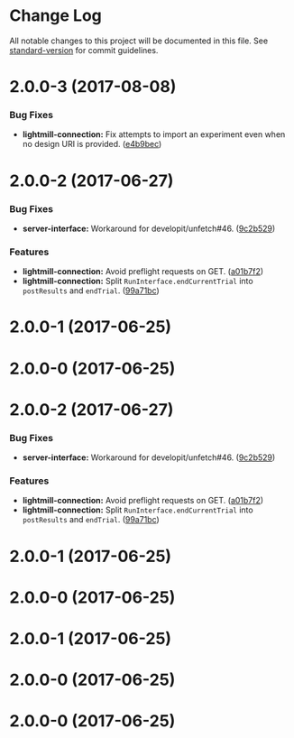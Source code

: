 # Change Log

All notable changes to this project will be documented in this file.
See [standard-version](https://github.com/conventional-changelog/standard-version) for commit guidelines.

<a name="2.0.0-3"></a>
# 2.0.0-3 (2017-08-08)


### Bug Fixes

* **lightmill-connection:** Fix attempts to import an experiment even when no design URI is provided. ([e4b9bec](https://github.com/QuentinRoy/lightmill-js/tree/master/packages/lightmill-connection/commit/e4b9bec))



<a name="2.0.0-2"></a>
# 2.0.0-2 (2017-06-27)


### Bug Fixes

* **server-interface:** Workaround for developit/unfetch#46. ([9c2b529](https://github.com/QuentinRoy/lightmill-js/tree/master/packages/lightmill-connection/commit/9c2b529))


### Features

* **lightmill-connection:** Avoid preflight requests on GET. ([a01b7f2](https://github.com/QuentinRoy/lightmill-js/tree/master/packages/lightmill-connection/commit/a01b7f2))
* **lightmill-connection:** Split `RunInterface.endCurrentTrial` into `postResults` and `endTrial`. ([99a71bc](https://github.com/QuentinRoy/lightmill-js/tree/master/packages/lightmill-connection/commit/99a71bc))



<a name="2.0.0-1"></a>
# 2.0.0-1 (2017-06-25)



<a name="2.0.0-0"></a>
# 2.0.0-0 (2017-06-25)




<a name="2.0.0-2"></a>
# 2.0.0-2 (2017-06-27)


### Bug Fixes

* **server-interface:** Workaround for developit/unfetch#46. ([9c2b529](https://github.com/QuentinRoy/lightmill-js/tree/master/packages/lightmill-connection/commit/9c2b529))


### Features

* **lightmill-connection:** Avoid preflight requests on GET. ([a01b7f2](https://github.com/QuentinRoy/lightmill-js/tree/master/packages/lightmill-connection/commit/a01b7f2))
* **lightmill-connection:** Split `RunInterface.endCurrentTrial` into `postResults` and `endTrial`. ([99a71bc](https://github.com/QuentinRoy/lightmill-js/tree/master/packages/lightmill-connection/commit/99a71bc))



<a name="2.0.0-1"></a>
# 2.0.0-1 (2017-06-25)



<a name="2.0.0-0"></a>
# 2.0.0-0 (2017-06-25)




<a name="2.0.0-1"></a>
# 2.0.0-1 (2017-06-25)



<a name="2.0.0-0"></a>
# 2.0.0-0 (2017-06-25)




<a name="2.0.0-0"></a>
# 2.0.0-0 (2017-06-25)
